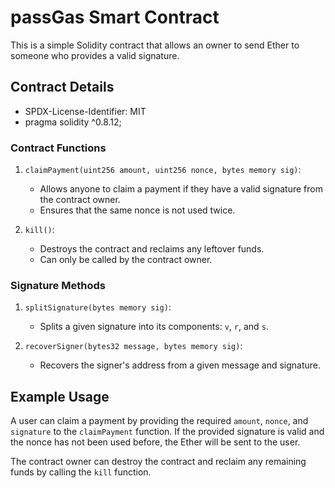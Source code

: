 # passGas Smart Contract

This is a simple Solidity contract that allows an owner to send Ether to someone who provides a valid signature.

## Contract Details

- SPDX-License-Identifier: MIT
- pragma solidity ^0.8.12;

### Contract Functions

1. `claimPayment(uint256 amount, uint256 nonce, bytes memory sig)`:
    - Allows anyone to claim a payment if they have a valid signature from the contract owner.
    - Ensures that the same nonce is not used twice.

2. `kill()`:
    - Destroys the contract and reclaims any leftover funds.
    - Can only be called by the contract owner.

### Signature Methods

1. `splitSignature(bytes memory sig)`:
    - Splits a given signature into its components: `v`, `r`, and `s`.

2. `recoverSigner(bytes32 message, bytes memory sig)`:
    - Recovers the signer's address from a given message and signature.

## Example Usage

A user can claim a payment by providing the required `amount`, `nonce`, and `signature` to the `claimPayment` function. If the provided signature is valid and the nonce has not been used before, the Ether will be sent to the user.

The contract owner can destroy the contract and reclaim any remaining funds by calling the `kill` function.
